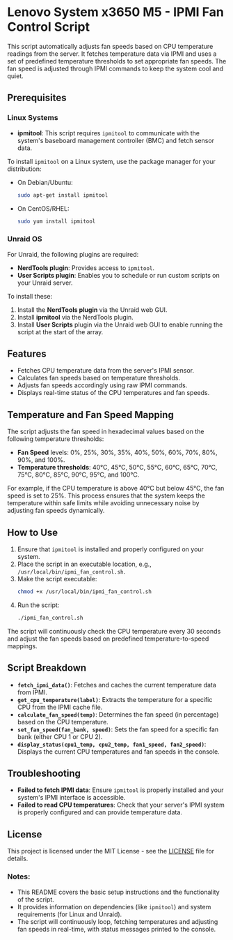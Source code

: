 # Lenovo System x3650 M5 - IPMI Fan Control Script

This script automatically adjusts fan speeds based on CPU temperature readings from the server. It fetches temperature data via IPMI and uses a set of predefined temperature thresholds to set appropriate fan speeds. The fan speed is adjusted through IPMI commands to keep the system cool and quiet.

## Prerequisites

### Linux Systems
- **ipmitool**: This script requires `ipmitool` to communicate with the system's baseboard management controller (BMC) and fetch sensor data.
  
To install `ipmitool` on a Linux system, use the package manager for your distribution:

- On Debian/Ubuntu:
  ```bash
  sudo apt-get install ipmitool
  ```
- On CentOS/RHEL:
  ```bash
  sudo yum install ipmitool
  ```

### Unraid OS
For Unraid, the following plugins are required:
- **NerdTools plugin**: Provides access to `ipmitool`.
- **User Scripts plugin**: Enables you to schedule or run custom scripts on your Unraid server.

To install these:
1. Install the **NerdTools plugin** via the Unraid web GUI.
2. Install **ipmitool** via the NerdTools plugin.
3. Install **User Scripts** plugin via the Unraid web GUI to enable running the script at the start of the array.

## Features

- Fetches CPU temperature data from the server's IPMI sensor.
- Calculates fan speeds based on temperature thresholds.
- Adjusts fan speeds accordingly using raw IPMI commands.
- Displays real-time status of the CPU temperatures and fan speeds.

## Temperature and Fan Speed Mapping

The script adjusts the fan speed in hexadecimal values based on the following temperature thresholds:

- **Fan Speed** levels: 0%, 25%, 30%, 35%, 40%, 50%, 60%, 70%, 80%, 90%, and 100%.
- **Temperature thresholds**: 40°C, 45°C, 50°C, 55°C, 60°C, 65°C, 70°C, 75°C, 80°C, 85°C, 90°C, 95°C, and 100°C.

For example, if the CPU temperature is above 40°C but below 45°C, the fan speed is set to 25%. This process ensures that the system keeps the temperature within safe limits while avoiding unnecessary noise by adjusting fan speeds dynamically.

## How to Use

1. Ensure that `ipmitool` is installed and properly configured on your system.
2. Place the script in an executable location, e.g., `/usr/local/bin/ipmi_fan_control.sh`.
3. Make the script executable:
   ```bash
   chmod +x /usr/local/bin/ipmi_fan_control.sh
   ```
4. Run the script:
   ```bash
   ./ipmi_fan_control.sh
   ```

The script will continuously check the CPU temperature every 30 seconds and adjust the fan speeds based on predefined temperature-to-speed mappings.

## Script Breakdown

- **`fetch_ipmi_data()`**: Fetches and caches the current temperature data from IPMI.
- **`get_cpu_temperature(label)`**: Extracts the temperature for a specific CPU from the IPMI cache file.
- **`calculate_fan_speed(temp)`**: Determines the fan speed (in percentage) based on the CPU temperature.
- **`set_fan_speed(fan_bank, speed)`**: Sets the fan speed for a specific fan bank (either CPU 1 or CPU 2).
- **`display_status(cpu1_temp, cpu2_temp, fan1_speed, fan2_speed)`**: Displays the current CPU temperatures and fan speeds in the console.

## Troubleshooting

- **Failed to fetch IPMI data**: Ensure `ipmitool` is properly installed and your system's IPMI interface is accessible.
- **Failed to read CPU temperatures**: Check that your server's IPMI system is properly configured and can provide temperature data.

## License

This project is licensed under the MIT License - see the [LICENSE](LICENSE) file for details.

### Notes:
- This README covers the basic setup instructions and the functionality of the script.
- It provides information on dependencies (like `ipmitool`) and system requirements (for Linux and Unraid).
- The script will continuously loop, fetching temperatures and adjusting fan speeds in real-time, with status messages printed to the console.

